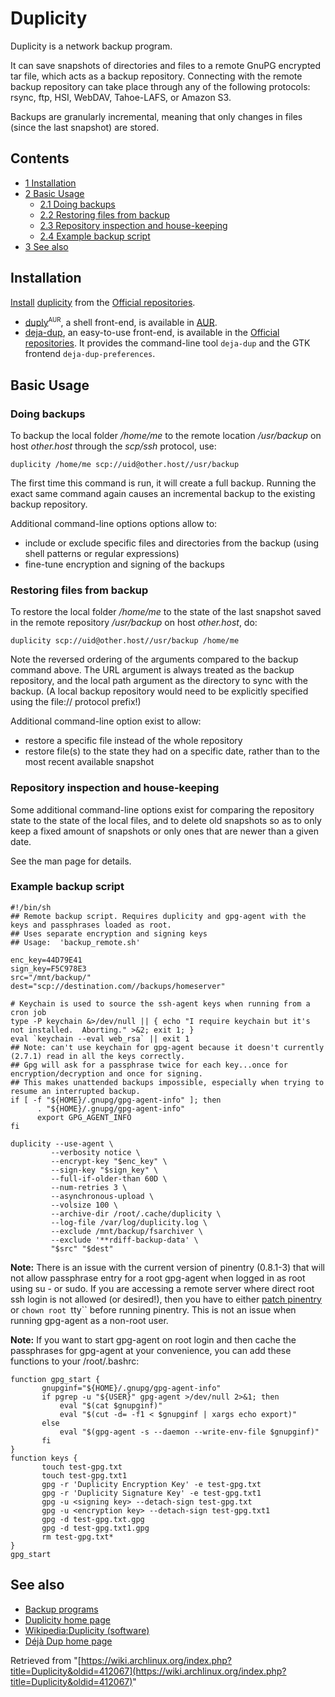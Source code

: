 # Duplicity

Duplicity is a network backup program.

It can save snapshots of directories and files to a remote GnuPG encrypted tar file, which acts as a backup repository. Connecting with the remote backup repository can take place through any of the following protocols: rsync, ftp, HSI, WebDAV, Tahoe-LAFS, or Amazon S3.

Backups are granularly incremental, meaning that only changes in files (since the last snapshot) are stored.

## Contents

*   [1 Installation](#Installation)
*   [2 Basic Usage](#Basic_Usage)
    *   [2.1 Doing backups](#Doing_backups)
    *   [2.2 Restoring files from backup](#Restoring_files_from_backup)
    *   [2.3 Repository inspection and house-keeping](#Repository_inspection_and_house-keeping)
    *   [2.4 Example backup script](#Example_backup_script)
*   [3 See also](#See_also)

## Installation

[Install](/index.php/Install "Install") [duplicity](https://www.archlinux.org/packages/?name=duplicity) from the [Official repositories](/index.php/Official_repositories "Official repositories").

*   [duply](https://aur.archlinux.org/packages/duply/)<sup><small>AUR</small></sup>, a shell front-end, is available in [AUR](/index.php/AUR "AUR").
*   [deja-dup](https://www.archlinux.org/packages/?name=deja-dup), an easy-to-use front-end, is available in the [Official repositories](/index.php/Official_repositories "Official repositories"). It provides the command-line tool `deja-dup` and the GTK frontend `deja-dup-preferences`.

## Basic Usage

### Doing backups

To backup the local folder _/home/me_ to the remote location _/usr/backup_ on host _other.host_ through the _scp/ssh_ protocol, use:

```
duplicity /home/me scp://uid@other.host//usr/backup

```

The first time this command is run, it will create a full backup. Running the exact same command again causes an incremental backup to the existing backup repository.

Additional command-line options options allow to:

*   include or exclude specific files and directories from the backup (using shell patterns or regular expressions)
*   fine-tune encryption and signing of the backups

### Restoring files from backup

To restore the local folder _/home/me_ to the state of the last snapshot saved in the remote repository _/usr/backup_ on host _other.host_, do:

```
duplicity scp://uid@other.host//usr/backup /home/me 

```

Note the reversed ordering of the arguments compared to the backup command above. The URL argument is always treated as the backup repository, and the local path argument as the directory to sync with the backup. (A local backup repository would need to be explicitly specified using the file:// protocol prefix!)

Additional command-line option exist to allow:

*   restore a specific file instead of the whole repository
*   restore file(s) to the state they had on a specific date, rather than to the most recent available snapshot

### Repository inspection and house-keeping

Some additional command-line options exist for comparing the repository state to the state of the local files, and to delete old snapshots so as to only keep a fixed amount of snapshots or only ones that are newer than a given date.

See the man page for details.

### Example backup script

```
#!/bin/sh
## Remote backup script. Requires duplicity and gpg-agent with the keys and passphrases loaded as root.
## Uses separate encryption and signing keys
## Usage:  'backup_remote.sh'

enc_key=44D79E41
sign_key=F5C978E3
src="/mnt/backup/"
dest="scp://destination.com//backups/homeserver"

# Keychain is used to source the ssh-agent keys when running from a cron job
type -P keychain &>/dev/null || { echo "I require keychain but it's not installed.  Aborting." >&2; exit 1; }
eval `keychain --eval web_rsa` || exit 1
## Note: can't use keychain for gpg-agent because it doesn't currently (2.7.1) read in all the keys correctly. 
## Gpg will ask for a passphrase twice for each key...once for encryption/decryption and once for signing. 
## This makes unattended backups impossible, especially when trying to resume an interrupted backup.
if [ -f "${HOME}/.gnupg/gpg-agent-info" ]; then
      . "${HOME}/.gnupg/gpg-agent-info"
      export GPG_AGENT_INFO
fi

duplicity --use-agent \
         --verbosity notice \
         --encrypt-key "$enc_key" \
         --sign-key "$sign_key" \
         --full-if-older-than 60D \
         --num-retries 3 \
         --asynchronous-upload \
         --volsize 100 \
         --archive-dir /root/.cache/duplicity \
         --log-file /var/log/duplicity.log \
         --exclude /mnt/backup/fsarchiver \
         --exclude '**rdiff-backup-data' \
         "$src" "$dest"

```

**Note:** There is an issue with the current version of pinentry (0.8.1-3) that will not allow passphrase entry for a root gpg-agent when logged in as root using su - or sudo. If you are accessing a remote server where direct root ssh login is not allowed (or desired!), then you have to either [patch pinentry](https://bugzilla.redhat.com/show_bug.cgi?id=677665) or `chown root `tty`` before running pinentry. This is not an issue when running gpg-agent as a non-root user.

**Note:** If you want to start gpg-agent on root login and then cache the passphrases for gpg-agent at your convenience, you can add these functions to your /root/.bashrc:

```
function gpg_start {
       gnupginf="${HOME}/.gnupg/gpg-agent-info"
       if pgrep -u "${USER}" gpg-agent >/dev/null 2>&1; then
           eval "$(cat $gnupginf)"
           eval "$(cut -d= -f1 < $gnupginf | xargs echo export)"
       else
           eval "$(gpg-agent -s --daemon --write-env-file $gnupginf)"
       fi
}
function keys {
       touch test-gpg.txt
       touch test-gpg.txt1
       gpg -r 'Duplicity Encryption Key' -e test-gpg.txt
       gpg -r 'Duplicity Signature Key' -e test-gpg.txt1
       gpg -u <signing key> --detach-sign test-gpg.txt
       gpg -u <encryption key> --detach-sign test-gpg.txt1
       gpg -d test-gpg.txt.gpg
       gpg -d test-gpg.txt1.gpg
       rm test-gpg.txt*
}
gpg_start

```

## See also

*   [Backup programs](/index.php/Backup_programs "Backup programs")
*   [Duplicity home page](http://duplicity.nongnu.org/)
*   [Wikipedia:Duplicity (software)](https://en.wikipedia.org/wiki/Duplicity_(software) "wikipedia:Duplicity (software)")
*   [Déjà Dup home page](https://launchpad.net/deja-dup)

Retrieved from "[https://wiki.archlinux.org/index.php?title=Duplicity&oldid=412067](https://wiki.archlinux.org/index.php?title=Duplicity&oldid=412067)"